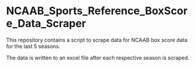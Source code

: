 # NCAAB_Sports_Reference_BoxScore_Data_Scraper
This repository contains a script to scrape data for NCAAB box score data for the last 5 seasons.

The data is written to an excel file after each respective season is scraped.
